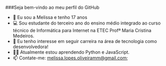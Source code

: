 ###Seja bem-vindo ao meu perfil do GitHub
- 👋 Eu sou a Melissa e tenho 17 anos
- 💻 Sou estudante do terceiro ano do ensino médio integrado ao curso técnico de Informática para Internet na ETEC Profª Maria Cristina Medeiros.
- 👀 Eu tenho interesse em seguir carreira na área de tecnologia como desenvolvedora!
- 👨‍💻 Atualmente estou aprendendo Python e JavaScript.
- 📫 Contate-me: melissa.lopes.oliveiramm@gmail.com;



<!---
Mlopesoliveira/Mlopesoliveira is a ✨ special ✨ repository because its `README.md` (this file) appears on your GitHub profile.
You can click the Preview link to take a look at your changes.
--->
